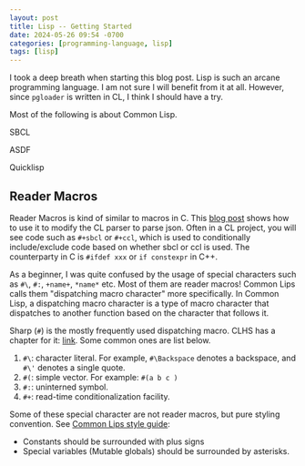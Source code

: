 ```yaml
---
layout: post
title: Lisp -- Getting Started
date: 2024-05-26 09:54 -0700
categories: [programming-language, lisp]
tags: [lisp]
---
```


I took a deep breath when starting this blog post. Lisp is such an arcane
programming language. I am not sure I will benefit from it at all. However,
since `pgloader` is written in CL, I think I should have a try.

Most of the following is about Common Lisp.

SBCL

ASDF

Quicklisp

## Reader Macros

Reader Macros is kind of similar to macros in C. This
[blog post](https://lisper.in/reader-macros) shows how to use it to modify the
CL parser to parse json. Often in a CL project, you will see code such as
`#+sbcl` or `#+ccl`, which is used to conditionally include/exclude code based
on whether sbcl or ccl is used. The counterparty in C is `#ifdef xxx` or
`if constexpr` in C++.

As a beginner, I was quite confused by the usage of special characters such as
`#\`, `#:`, `+name+`, `*name*` etc. Most of them are reader macros! Common Lips
calls them "dispatching macro character" more specifically. In Common Lisp, a
dispatching macro character is a type of macro character that dispatches to
another function based on the character that follows it.

Sharp (`#`) is the mostly frequently used dispatching macro. CLHS has a chapter
for it: [link](http://clhs.lisp.se/Body/02_dh.htm). Some common ones are list
below.

1. `#\`: character literal. For example, `#\Backspace` denotes a backspace, and
   `#\'` denotes a single quote.
2. `#(`: simple vector. For example: `#(a b c )`
3. `#:`: uninterned symbol.
4. `#+`: read-time conditionalization facility.

Some of these special character are not reader macros, but pure styling
convention. See [Common Lips style guide](https://lisp-lang.org/style-guide/):

- Constants should be surrounded with plus signs
- Special variables (Mutable globals) should be surrounded by asterisks.
